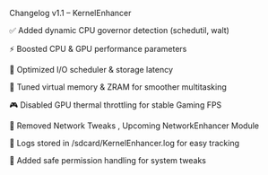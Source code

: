 Changelog v1.1 – KernelEnhancer

✅ Added dynamic CPU governor detection (schedutil, walt)

⚡ Boosted CPU & GPU performance parameters

🔁 Optimized I/O scheduler & storage latency

🧠 Tuned virtual memory & ZRAM for smoother multitasking

🎮 Disabled GPU thermal throttling for stable Gaming FPS

📶 Removed Network Tweaks , Upcoming NetworkEnhancer Module

📜 Logs stored in /sdcard/KernelEnhancer.log for easy tracking

🔐 Added safe permission handling for system tweaks
